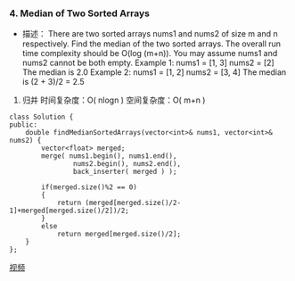 


### 4. Median of Two Sorted Arrays
- 描述：
There are two sorted arrays nums1 and nums2 of size m and n respectively.
Find the median of the two sorted arrays. The overall run time complexity should be O(log (m+n)).
You may assume nums1 and nums2 cannot be both empty.
Example 1:
nums1 = [1, 3]
nums2 = [2]
The median is 2.0
Example 2:
nums1 = [1, 2]
nums2 = [3, 4]
The median is (2 + 3)/2 = 2.5

1. 归并
时间复杂度：O( nlogn )
空间复杂度：O( m+n )
```
class Solution {
public:
    double findMedianSortedArrays(vector<int>& nums1, vector<int>& nums2) {
        vector<float> merged;
        merge( nums1.begin(), nums1.end(),
                nums2.begin(), nums2.end(),
                back_inserter( merged ) );
        
        if(merged.size()%2 == 0)
        {
            return (merged[merged.size()/2-1]+merged[merged.size()/2])/2;
        }
        else            
            return merged[merged.size()/2];
    }
};
```

[视频](https://www.youtube.com/watch?v=LPFhl65R7ww)